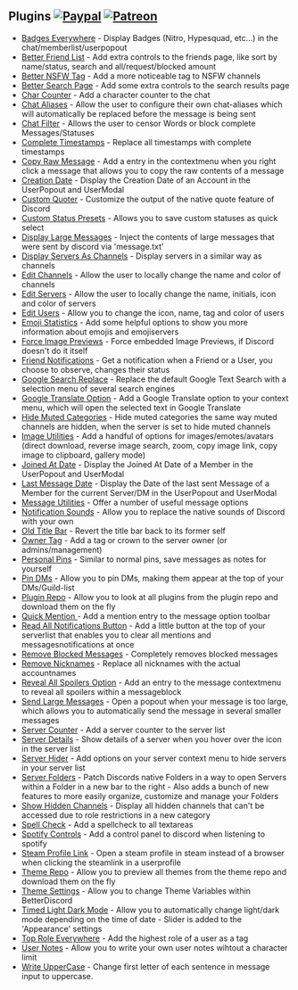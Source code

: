 ## Plugins [![Paypal][paypal-badge]][paypal-link] [![Patreon][patreon-badge]][patreon-link]

[paypal-badge]: https://img.shields.io/badge/Paypal-Donate!-%23003087.svg?logo=paypal&style=flat
[paypal-link]: https://paypal.me/MircoWittrien

[patreon-badge]: https://img.shields.io/badge/Patreon-Support!-%23F96854.svg?logo=patreon&style=flat
[patreon-link]: https://patreon.com/MircoWittrien

 - [Badges Everywhere](https://github.com/mwittrien/BetterDiscordAddons/tree/master/Plugins/BadgesEverywhere) - Display Badges (Nitro, Hypesquad, etc...) in the chat/memberlist/userpopout
 - [Better Friend List](https://github.com/mwittrien/BetterDiscordAddons/tree/master/Plugins/BetterFriendList) - Add extra controls to the friends page, like sort by name/status, search and all/request/blocked amount
 - [Better NSFW Tag](https://github.com/mwittrien/BetterDiscordAddons/tree/master/Plugins/BetterNsfwTag) - Add a more noticeable tag to NSFW channels
 - [Better Search Page](https://github.com/mwittrien/BetterDiscordAddons/tree/master/Plugins/BetterSearchPage) - Add some extra controls to the search results page
 - [Char Counter](https://github.com/mwittrien/BetterDiscordAddons/tree/master/Plugins/CharCounter) - Add a character counter to the chat
 - [Chat Aliases](https://github.com/mwittrien/BetterDiscordAddons/tree/master/Plugins/ChatAliases) - Allow the user to configure their own chat-aliases which will automatically be replaced before the message is being sent
 - [Chat Filter](https://github.com/mwittrien/BetterDiscordAddons/tree/master/Plugins/ChatFilter) - Allows the user to censor Words or block complete Messages/Statuses
 - [Complete Timestamps](https://github.com/mwittrien/BetterDiscordAddons/tree/master/Plugins/CompleteTimestamps) - Replace all timestamps with complete timestamps
 - [Copy Raw Message](https://github.com/mwittrien/BetterDiscordAddons/tree/master/Plugins/CopyRawMessage) - Add a entry in the contextmenu when you right click a message that allows you to copy the raw contents of a message
 - [Creation Date](https://github.com/mwittrien/BetterDiscordAddons/tree/master/Plugins/CreationDate) - Display the Creation Date of an Account in the UserPopout and UserModal
 - [Custom Quoter](https://github.com/mwittrien/BetterDiscordAddons/tree/master/Plugins/CustomQuoter) - Customize the output of the native quote feature of Discord
 - [Custom Status Presets](https://github.com/mwittrien/BetterDiscordAddons/tree/master/Plugins/CustomStatusPresets) - Allows you to save custom statuses as quick select
 - [Display Large Messages](https://github.com/mwittrien/BetterDiscordAddons/tree/master/Plugins/DisplayLargeMessages) - Inject the contents of large messages that were sent by discord via 'message.txt'
 - [Display Servers As Channels](https://github.com/mwittrien/BetterDiscordAddons/tree/master/Plugins/DisplayServersAsChannels) - Display servers in a similar way as channels
 - [Edit Channels](https://github.com/mwittrien/BetterDiscordAddons/tree/master/Plugins/EditChannels) - Allow the user to locally change the name and color of channels
 - [Edit Servers](https://github.com/mwittrien/BetterDiscordAddons/tree/master/Plugins/EditServers) - Allow the user to locally change the name, initials, icon and color of servers
 - [Edit Users](https://github.com/mwittrien/BetterDiscordAddons/tree/master/Plugins/EditUsers) - Allow you to change the icon, name, tag and color of users
 - [Emoji Statistics](https://github.com/mwittrien/BetterDiscordAddons/tree/master/Plugins/EmojiStatistics) - Add some helpful options to show you more information about emojis and emojiservers
 - [Force Image Previews](https://github.com/mwittrien/BetterDiscordAddons/tree/master/Plugins/ForceImagePreviews) - Force embedded Image Previews, if Discord doesn't do it itself
 - [Friend Notifications](https://github.com/mwittrien/BetterDiscordAddons/tree/master/Plugins/FriendNotifications) - Get a notification when a Friend or a User, you choose to observe, changes their status
 - [Google Search Replace](https://github.com/mwittrien/BetterDiscordAddons/tree/master/Plugins/GoogleSearchReplace) - Replace the default Google Text Search with a selection menu of several search engines
 - [Google Translate Option](https://github.com/mwittrien/BetterDiscordAddons/tree/master/Plugins/GoogleTranslateOption) - Add a Google Translate option to your context menu, which will open the selected text in Google Translate
 - [Hide Muted Categories](https://github.com/mwittrien/BetterDiscordAddons/tree/master/Plugins/HideMutedCategories) - Hide muted categories the same way muted channels are hidden, when the server is set to hide muted channels
 - [Image Utilities](https://github.com/mwittrien/BetterDiscordAddons/tree/master/Plugins/ImageUtilities) - Add a handful of options for images/emotes/avatars (direct download, reverse image search, zoom, copy image link, copy image to clipboard, gallery mode)
 - [Joined At Date](https://github.com/mwittrien/BetterDiscordAddons/tree/master/Plugins/JoinedAtDate) - Display the Joined At Date of a Member in the UserPopout and UserModal
 - [Last Message Date](https://github.com/mwittrien/BetterDiscordAddons/tree/master/Plugins/LastMessageDate) - Display the Date of the last sent Message of a Member for the current Server/DM in the UserPopout and UserModal
 - [Message Utilities](https://github.com/mwittrien/BetterDiscordAddons/tree/master/Plugins/MessageUtilities) - Offer a number of useful message options
 - [Notification Sounds](https://github.com/mwittrien/BetterDiscordAddons/tree/master/Plugins/NotificationSounds) - Allow you to replace the native sounds of Discord with your own
 - [Old Title Bar](https://github.com/mwittrien/BetterDiscordAddons/tree/master/Plugins/OldTitleBar) - Revert the title bar back to its former self
 - [Owner Tag](https://github.com/mwittrien/BetterDiscordAddons/tree/master/Plugins/OwnerTag) - Add a tag or crown to the server owner (or admins/management)
 - [Personal Pins](https://github.com/mwittrien/BetterDiscordAddons/tree/master/Plugins/PersonalPins) - Similar to normal pins, save messages as notes for yourself
 - [Pin DMs](https://github.com/mwittrien/BetterDiscordAddons/tree/master/Plugins/PinDMs) - Allow you to pin DMs, making them appear at the top of your DMs/Guild-list
 - [Plugin Repo](https://github.com/mwittrien/BetterDiscordAddons/tree/master/Plugins/PluginRepo) - Allow you to look at all plugins from the plugin repo and download them on the fly
 - [Quick Mention ](https://github.com/mwittrien/BetterDiscordAddons/tree/master/Plugins/QuickMention) - Add a mention entry to the message option toolbar
 - [Read All Notifications Button](https://github.com/mwittrien/BetterDiscordAddons/tree/master/Plugins/ReadAllNotificationsButton) - Add a little button at the top of your serverlist that enables you to clear all mentions and messagesnotifications at once
 - [Remove Blocked Messages](https://github.com/mwittrien/BetterDiscordAddons/tree/master/Plugins/RemoveBlockedMessages) - Completely removes blocked messages
 - [Remove Nicknames](https://github.com/mwittrien/BetterDiscordAddons/tree/master/Plugins/RemoveNicknames) - Replace all nicknames with the actual accountnames
 - [Reveal All Spoilers Option](https://github.com/mwittrien/BetterDiscordAddons/tree/master/Plugins/RevealAllSpoilersOption) - Add an entry to the message contextmenu to reveal all spoilers within a messageblock
 - [Send Large Messages](https://github.com/mwittrien/BetterDiscordAddons/tree/master/Plugins/SendLargeMessages) - Open a popout when your message is too large, which allows you to automatically send the message in several smaller messages
 - [Server Counter](https://github.com/mwittrien/BetterDiscordAddons/tree/master/Plugins/ServerCounter) - Add a server counter to the server list
 - [Server Details](https://github.com/mwittrien/BetterDiscordAddons/tree/master/Plugins/ServerDetails) - Show details of a server when you hover over the icon in the server list
 - [Server Hider](https://github.com/mwittrien/BetterDiscordAddons/tree/master/Plugins/ServerHider) - Add options on your server context menu to hide servers in your server list
 - [Server Folders](https://github.com/mwittrien/BetterDiscordAddons/tree/master/Plugins/ServerFolders) - Patch Discords native Folders in a way to open Servers within a Folder in a new bar to the right - Also adds a bunch of new features to more easily organize, customize and manage your Folders
 - [Show Hidden Channels](https://github.com/mwittrien/BetterDiscordAddons/tree/master/Plugins/ShowHiddenChannels) - Display all hidden channels that can't be accessed due to role restrictions in a new category
 - [Spell Check](https://github.com/mwittrien/BetterDiscordAddons/tree/master/Plugins/SpellCheck) - Add a spellcheck to all textareas
 - [Spotify Controls](https://github.com/mwittrien/BetterDiscordAddons/tree/master/Plugins/SpotifyControls) - Add a control panel to discord when listening to spotify
 - [Steam Profile Link](https://github.com/mwittrien/BetterDiscordAddons/tree/master/Plugins/SteamProfileLink) - Open a steam profile in steam instead of a browser when clicking the steamlink in a userprofile
 - [Theme Repo](https://github.com/mwittrien/BetterDiscordAddons/tree/master/Plugins/ThemeRepo) - Allow you to preview all themes from the theme repo and download them on the fly
 - [Theme Settings](https://github.com/mwittrien/BetterDiscordAddons/tree/master/Plugins/ThemeSettings) - Allow you to change Theme Variables within BetterDiscord
 - [Timed Light Dark Mode](https://github.com/mwittrien/BetterDiscordAddons/tree/master/Plugins/TimedLightDarkMode) - Allow you to automatically change light/dark mode depending on the time of date - Slider is added to the 'Appearance' settings
 - [Top Role Everywhere](https://github.com/mwittrien/BetterDiscordAddons/tree/master/Plugins/TopRoleEverywhere) - Add the highest role of a user as a tag
 - [User Notes](https://github.com/mwittrien/BetterDiscordAddons/tree/master/Plugins/UserNotes) - Allow you to write your own user notes wihtout a character limit
 - [Write UpperCase](https://github.com/mwittrien/BetterDiscordAddons/tree/master/Plugins/WriteUpperCase) - Change first letter of each sentence in message input to uppercase.